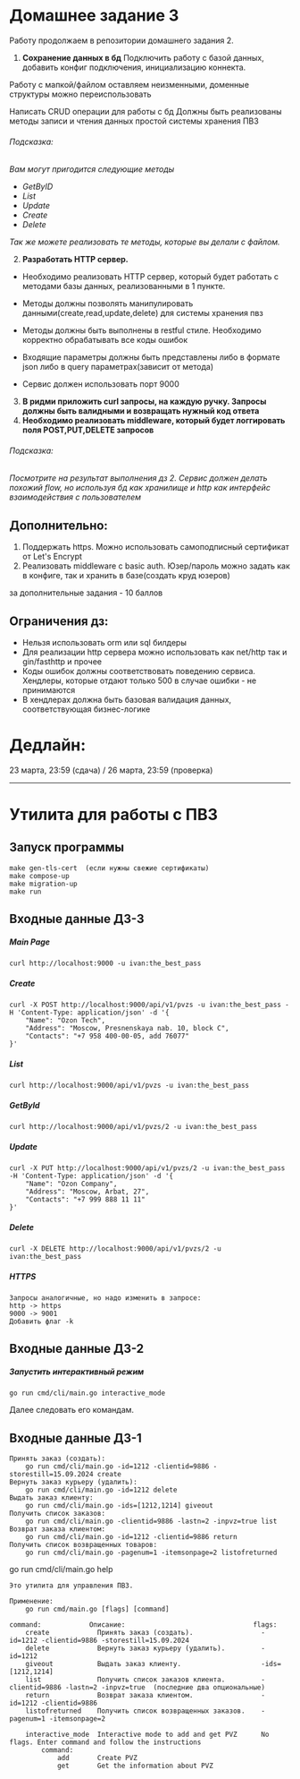 # Домашнее задание 3
Работу продолжаем в репозитории домашнего задания 2.

1.  __Сохранение данных в бд__
    Подключить работу с базой данных, добавить конфиг подключения, инициализацию коннекта.

Работу с мапкой/файлом оставляем неизменными, доменные структуры можно переиспользовать

Написать CRUD операции для работы с бд
Должны быть реализованы методы записи и чтения данных простой системы  хранения ПВЗ

###### _Подсказка:_
_Вам могут пригодится следующие методы_
- _GetByID_
- _List_
- _Update_
- _Create_
- _Delete_

_Так же можете реализовать те методы, которые вы делали с файлом._

2. __Разработать HTTP сервер.__

- Необходимо реализовать HTTP сервер, который будет работать с методами базы данных, реализованными в 1 пункте.

- Методы должны позволять манипулировать данными(create,read,update,delete) для системы хранения пвз

- Методы должны быть выполнены в restful стиле. Необходимо корректно обрабатывать все коды ошибок

- Входящие параметры должны быть представлены либо в формате json либо в query параметрах(зависит от метода)

- Сервис должен использовать порт 9000

3. __В ридми приложить curl запросы, на каждую ручку. Запросы должны быть валидными и возвращать нужный код ответа__
4. __Необходимо реализовать middleware, который будет логгировать поля POST,PUT,DELETE запросов__


###### _Подсказка:_
_Посмотрите на результат выполнения дз 2. Сервис должен делать похожий flow, но используя бд как хранилище и http как интерфейс взаимодействия с пользователем_
## Дополнительно:
1. Поддержать https. Можно использовать самоподписный сертификат от Let's Encrypt
2. Реализовать middleware с basic auth. Юзер/пароль можно задать как в конфиге, так и хранить в базе(создать круд юзеров)

за дополнительные задания - 10 баллов

## Ограничения дз:
- Нельзя использовать orm или sql билдеры
- Для реализации http сервера можно использовать как net/http так и gin/fasthttp и прочее
- Коды ошибок должны соответствовать поведению сервиса. Хендлеры, которые отдают только 500 в случае ошибки - не принимаются
- В хендлерах должна быть базовая валидация данных, соответствующая бизнес-логике

# Дедлайн:

23 марта, 23:59 (сдача) / 26 марта, 23:59 (проверка)

---

# Утилита для работы с ПВЗ

## Запуск программы

    make gen-tls-cert  (если нужны свежие сертификаты)
    make compose-up
    make migration-up
    make run


## Входные данные ДЗ-3

##### Main Page

    curl http://localhost:9000 -u ivan:the_best_pass

##### Create

    curl -X POST http://localhost:9000/api/v1/pvzs -u ivan:the_best_pass -H 'Content-Type: application/json' -d '{
        "Name": "Ozon Tech",
        "Address": "Moscow, Presnenskaya nab. 10, block С",
        "Contacts": "+7 958 400-00-05, add 76077"
    }'

##### List

    curl http://localhost:9000/api/v1/pvzs -u ivan:the_best_pass

##### GetById

    curl http://localhost:9000/api/v1/pvzs/2 -u ivan:the_best_pass

##### Update

    curl -X PUT http://localhost:9000/api/v1/pvzs/2 -u ivan:the_best_pass -H 'Content-Type: application/json' -d '{
        "Name": "Ozon Company",
        "Address": "Moscow, Arbat, 27",
        "Contacts": "+7 999 888 11 11"
    }'

##### Delete

    curl -X DELETE http://localhost:9000/api/v1/pvzs/2 -u ivan:the_best_pass

##### HTTPS
    
    Запросы аналогичные, но надо изменить в запросе:
    http -> https
    9000 -> 9001
    Добавить флаг -k


## Входные данные ДЗ-2

##### Запустить интерактивный режим

    go run cmd/cli/main.go interactive_mode

Далее следовать его командам.


## Входные данные ДЗ-1

    Принять заказ (создать):
        go run cmd/cli/main.go -id=1212 -clientid=9886 -storestill=15.09.2024 create
    Вернуть заказ курьеру (удалить):
        go run cmd/cli/main.go -id=1212 delete
    Выдать заказ клиенту:
        go run cmd/cli/main.go -ids=[1212,1214] giveout
    Получить список заказов:
        go run cmd/cli/main.go -clientid=9886 -lastn=2 -inpvz=true list
    Возврат заказа клиентом:
        go run cmd/cli/main.go -id=1212 -clientid=9886 return
    Получить список возвращенных товаров:
        go run cmd/cli/main.go -pagenum=1 -itemsonpage=2 listofreturned

go run cmd/cli/main.go help

    Это утилита для управления ПВЗ.

    Применение:
        go run cmd/main.go [flags] [command]
    
    command:            Описание:                                flags:
        create            Принять заказ (создать).                 -id=1212 -clientid=9886 -storestill=15.09.2024
        delete            Вернуть заказ курьеру (удалить).         -id=1212
        giveout           Выдать заказ клиенту.                    -ids=[1212,1214]
        list              Получить список заказов клиента.         -clientid=9886 -lastn=2 -inpvz=true  (последние два опциональные)
        return            Возврат заказа клиентом.                 -id=1212 -clientid=9886
        listofreturned    Получить список возвращенных заказов.    -pagenum=1 -itemsonpage=2

        interactive_mode  Interactive mode to add and get PVZ      No flags. Enter command and follow the instructions
            command:
                add       Create PVZ
                get       Get the information about PVZ
